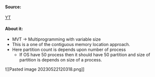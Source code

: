 #### Source:
[YT](https://www.youtube.com/watch?v=mw6lfS6A6Bs&list=PLXj4XH7LcRfDrdQuJTHIPmKMpa7eYVaPm&index=52)

#### About it:

* MVT -> Multiprogramming with variable size 
* This is a one of the contiguous memory location approach.
* Here partition count is depends upon number of process
	* If OS have 50 process then it should have 50 partition and size of partition is depends on size of a process.

![[Pasted image 20230522120318.png]]


